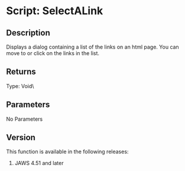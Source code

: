 # Script: SelectALink

## Description

Displays a dialog containing a list of the links on an html page. You
can move to or click on the links in the list.

## Returns

Type: Void\

## Parameters

No Parameters

## Version

This function is available in the following releases:

1.  JAWS 4.51 and later
